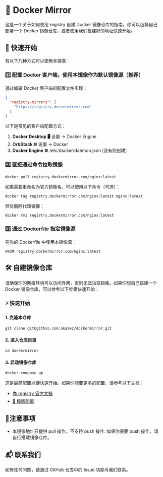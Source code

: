 # 🚀 Docker Mirror

这是一个关于如何使用 registry 自建 Docker 镜像仓库的指南。你可以选择自己部署一个 Docker 镜像仓库，或者使用我们搭建好的地址快速开始。

## 🌟 快速开始

有以下几种方式可以使用本镜像：

### 1️⃣ 配置 Docker 客户端，使用本镜像作为默认镜像源（推荐）

通过编辑 Docker 客户端的配置文件实现：

```json
{
  "registry-mirrors": [
    "https://registry.dockermirror.com"
  ]
}
```

以下是常见的客户端配置方式：

1. **Docker Desktop 🖥️** 设置 -> Docker Engine
2. **OrbStack 🌐** 设置 -> Docker
3. **Docker Engine ⚙️** /etc/docker/daemon.json (没有则创建)

### 2️⃣ 直接通过命令拉取镜像

```shell
docker pull registry.dockermirror.com/nginx:latest
```

如果需要重命名为官方镜像名，可以使用以下命令（可选）：

```shell
docker tag registry.dockermirror.com/nginx:latest nginx:latest
```

然后删除代理镜像：

```shell
docker rmi registry.dockermirror.com/nginx:latest
```

### 3️⃣ 通过 Dockerfile 指定镜像源

在你的 Dockerfile 中使用本镜像源：

```shell
FROM registry.dockermirror.com/nginx:latest
```

## 🛠️ 自建镜像仓库

请确保你的网络环境可以访问外网，否则无法拉取镜像。如果你想自己搭建一个 Docker 镜像仓库，可以参考以下步骤快速开始：

### ⚡️ 快速开始

#### 1. 克隆本仓库

```shell
git clone git@github.com:akazwz/dockermirror.git
```

#### 2. 进入仓库目录

```shell
cd dockermirror
```

#### 3. 启动镜像仓库

```shell
docker-compose up
```

这是最简配置以便快速开始。如果你想要更多的配置，请参考以下文档：

- [📚 registry 官方文档](https://docs.docker.com/registry/)
- [📝 模版配置](registry)

## 📝注意事项

- 本镜像地址只提供 pull 操作，不支持 push 操作. 如果你需要 push 操作，请自行搭建镜像仓库。

## 📬 联系我们

如有任何问题，请通过 GitHub 仓库中的 Issue 功能与我们联系。